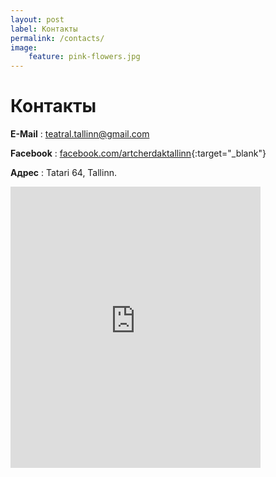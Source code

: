 ```yaml
---
layout: post
label: Контакты
permalink: /contacts/
image:
    feature: pink-flowers.jpg
---
```


# Контакты

__E-Mail__ : teatral.tallinn@gmail.com

__Facebook__ : [facebook.com/artcherdaktallinn](https://www.facebook.com/artcherdaktallinn/){:target="_blank"}

__Адрес__ : Tatari 64, Tallinn. 

<iframe width="400" height="450" frameborder="0" style="border:0"
src="https://www.google.com/maps/embed/v1/place?q=place_id:ChIJVWxdcpiUkkYRu11VpbHHExU&key=AIzaSyAuNwD5pySvfCPLQ0jW9cHdK6P-1O4k9po" allowfullscreen></iframe>


